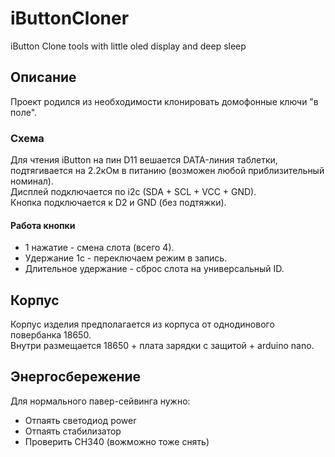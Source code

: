 # iButtonCloner
iButton Clone tools with little oled display and deep sleep

## Описание
Проект родился из необходимости клонировать домофонные ключи "в поле".  

### Схема
Для чтения iButton на пин D11 вешается DATA-линия таблетки, подтягивается на 2.2кОм в питанию (возможен любой приблизительный номинал).  
Дисплей подключается по i2c (SDA + SCL + VCC + GND).  
Кнопка подключается к D2 и GND (без подтяжки).  

#### Работа кнопки
- 1 нажатие - смена слота (всего 4).  
- Удержание 1с - переключаем режим в запись.  
- Длительное удержание - сброс слота на универсальный ID.  

## Корпус
Корпус изделия предполагается из корпуса от однодинового повербанка 18650.  
Внутри размещается 18650 + плата зарядки с защитой + arduino nano.

## Энергосбережение
Для нормального павер-сейвинга нужно:
- Отпаять светодиод power
- Отпаять стабилизатор
- Проверить CH340 (вожможно тоже снять)
